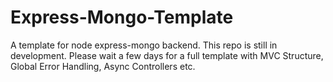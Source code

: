# Express-Mongo-Template

A template for node express-mongo backend. This repo is still in development. Please wait a few days for a full template with MVC Structure, Global Error Handling, Async Controllers etc.

